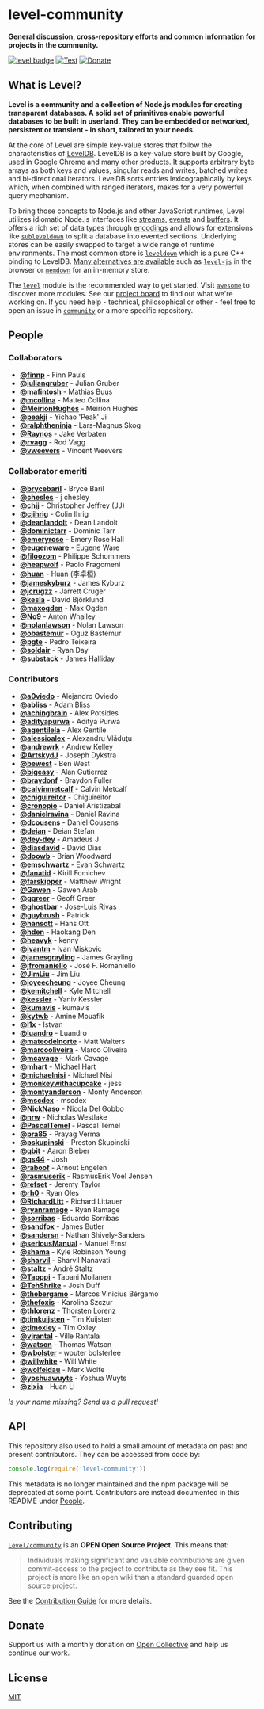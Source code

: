 # level-community

**General discussion, cross-repository efforts and common information for projects in the community.**

[![level badge][level-badge]](https://github.com/Level/awesome)
[![Test](https://github.com/Level/community/actions/workflows/test.yml/badge.svg)](https://github.com/Level/community/actions/workflows/test.yml)
[![Donate](https://img.shields.io/badge/donate-orange?logo=open-collective&logoColor=fff)](https://opencollective.com/level)

## What is Level?

**Level is a community and a collection of Node.js modules for creating transparent databases. A solid set of primitives enable powerful databases to be built in userland. They can be embedded or networked, persistent or transient - in short, tailored to your needs.**

At the core of Level are simple key-value stores that follow the characteristics of [LevelDB](https://github.com/google/leveldb). LevelDB is a key-value store built by Google, used in Google Chrome and many other products. It supports arbitrary byte arrays as both keys and values, singular reads and writes, batched writes and bi-directional iterators. LevelDB sorts entries lexicographically by keys which, when combined with ranged iterators, makes for a very powerful query mechanism.

To bring those concepts to Node.js and other JavaScript runtimes, Level utilizes idiomatic Node.js interfaces like [streams](https://nodejs.org/api/stream.html), [events](https://nodejs.org/api/events.html) and [buffers](https://nodejs.org/api/buffer.html). It offers a rich set of data types through [encodings](https://github.com/Level/encoding-down) and allows for extensions like [`subleveldown`](https://github.com/Level/subleveldown) to split a database into evented sections. Underlying stores can be easily swapped to target a wide range of runtime environments. The most common store is [`leveldown`](https://github.com/Level/leveldown) which is a pure C++ binding to LevelDB. [Many alternatives are available](https://github.com/Level/awesome/#stores) such as [`level-js`](https://github.com/Level/level-js) in the browser or [`memdown`](https://github.com/Level/memdown) for an in-memory store.

The [`level`](https://github.com/Level/level) module is the recommended way to get started. Visit [`awesome`](https://github.com/Level/awesome) to discover more modules. See our [project board](https://github.com/orgs/Level/projects/2) to find out what we're working on. If you need help - technical, philosophical or other - feel free to open an issue in [`community`](https://github.com/Level/community) or a more specific repository.

## People

### Collaborators

- [**@finnp**](https://github.com/finnp) - Finn Pauls
- [**@juliangruber**](https://github.com/juliangruber) - Julian Gruber
- [**@mafintosh**](https://github.com/mafintosh) - Mathias Buus
- [**@mcollina**](https://github.com/mcollina) - Matteo Collina
- [**@MeirionHughes**](https://github.com/MeirionHughes) - Meirion Hughes
- [**@peakji**](https://github.com/peakji) - Yichao 'Peak' Ji
- [**@ralphtheninja**](https://github.com/ralphtheninja) - Lars-Magnus Skog
- [**@Raynos**](https://github.com/Raynos) - Jake Verbaten
- [**@rvagg**](https://github.com/rvagg) - Rod Vagg
- [**@vweevers**](https://github.com/vweevers) - Vincent Weevers

### Collaborator emeriti

- [**@brycebaril**](https://github.com/brycebaril) - Bryce Baril
- [**@chesles**](https://github.com/chesles) - j chesley
- [**@chjj**](https://github.com/chjj) - Christopher Jeffrey (JJ)
- [**@cjihrig**](https://github.com/cjihrig) - Colin Ihrig
- [**@deanlandolt**](https://github.com/deanlandolt) - Dean Landolt
- [**@dominictarr**](https://github.com/dominictarr) - Dominic Tarr
- [**@emeryrose**](https://github.com/emeryrose) - Emery Rose Hall
- [**@eugeneware**](https://github.com/eugeneware) - Eugene Ware
- [**@filoozom**](https://github.com/filoozom) - Philippe Schommers
- [**@heapwolf**](https://github.com/heapwolf) - Paolo Fragomeni
- [**@huan**](https://github.com/huan) - Huan (李卓桓)
- [**@jameskyburz**](https://github.com/jameskyburz) - James Kyburz
- [**@jcrugzz**](https://github.com/jcrugzz) - Jarrett Cruger
- [**@kesla**](https://github.com/kesla) - David Björklund
- [**@maxogden**](https://github.com/maxogden) - Max Ogden
- [**@No9**](https://github.com/No9) - Anton Whalley
- [**@nolanlawson**](https://github.com/nolanlawson) - Nolan Lawson
- [**@obastemur**](https://github.com/obastemur) - Oguz Bastemur
- [**@pgte**](https://github.com/pgte) - Pedro Teixeira
- [**@soldair**](https://github.com/soldair) - Ryan Day
- [**@substack**](https://github.com/substack) - James Halliday

### Contributors

- [**@a0viedo**](https://github.com/a0viedo) - Alejandro Oviedo
- [**@abliss**](https://github.com/abliss) - Adam Bliss
- [**@achingbrain**](https://github.com/achingbrain) - Alex Potsides
- [**@adityapurwa**](https://github.com/adityapurwa) - Aditya Purwa
- [**@agentilela**](https://github.com/agentilela) - Alex Gentile
- [**@alessioalex**](https://github.com/alessioalex) - Alexandru Vlăduţu
- [**@andrewrk**](https://github.com/andrewrk) - Andrew Kelley
- [**@ArtskydJ**](https://github.com/ArtskydJ) - Joseph Dykstra
- [**@bewest**](https://github.com/bewest) - Ben West
- [**@bigeasy**](https://github.com/bigeasy) - Alan Gutierrez
- [**@braydonf**](https://github.com/braydonf) - Braydon Fuller
- [**@calvinmetcalf**](https://github.com/calvinmetcalf) - Calvin Metcalf
- [**@chiguireitor**](https://github.com/chiguireitor) - Chiguireitor
- [**@cronopio**](https://github.com/cronopio) - Daniel Aristizabal
- [**@danielravina**](https://github.com/danielravina) - Daniel Ravina
- [**@dcousens**](https://github.com/dcousens) - Daniel Cousens
- [**@deian**](https://github.com/deian) - Deian Stefan
- [**@dey-dey**](https://github.com/dey-dey) - Amadeus J
- [**@diasdavid**](https://github.com/diasdavid) - David Dias
- [**@doowb**](https://github.com/doowb) - Brian Woodward
- [**@emschwartz**](https://github.com/emschwartz) - Evan Schwartz
- [**@fanatid**](https://github.com/fanatid) - Kirill Fomichev
- [**@farskipper**](https://github.com/farskipper) - Matthew Wright
- [**@Gawen**](https://github.com/Gawen) - Gawen Arab
- [**@ggreer**](https://github.com/ggreer) - Geoff Greer
- [**@ghostbar**](https://github.com/ghostbar) - Jose-Luis Rivas
- [**@guybrush**](https://github.com/guybrush) - Patrick
- [**@hansott**](https://github.com/hansott) - Hans Ott
- [**@hden**](https://github.com/hden) - Haokang Den
- [**@heavyk**](https://github.com/heavyk) - kenny
- [**@ivantm**](https://github.com/ivantm) - Ivan Miskovic
- [**@jamesgrayling**](https://github.com/jamesgrayling) - James Grayling
- [**@jfromaniello**](https://github.com/jfromaniello) - José F. Romaniello
- [**@JimLiu**](https://github.com/JimLiu) - Jim Liu
- [**@joyeecheung**](https://github.com/joyeecheung) - Joyee Cheung
- [**@kemitchell**](https://github.com/kemitchell) - Kyle Mitchell
- [**@kessler**](https://github.com/kessler) - Yaniv Kessler
- [**@kumavis**](https://github.com/kumavis) - kumavis
- [**@kytwb**](https://github.com/kytwb) - Amine Mouafik
- [**@l1x**](https://github.com/l1x) - Istvan
- [**@luandro**](https://github.com/luandro) - Luandro
- [**@mateodelnorte**](https://github.com/mateodelnorte) - Matt Walters
- [**@marcooliveira**](https://github.com/marcooliveira) - Marco Oliveira
- [**@mcavage**](https://github.com/mcavage) - Mark Cavage
- [**@mhart**](https://github.com/mhart) - Michael Hart
- [**@michaelnisi**](https://github.com/michaelnisi) - Michael Nisi
- [**@monkeywithacupcake**](https://github.com/monkeywithacupcake) - jess
- [**@montyanderson**](https://github.com/montyanderson) - Monty Anderson
- [**@mscdex**](https://github.com/mscdex) - mscdex
- [**@NickNaso**](https://github.com/NickNaso) - Nicola Del Gobbo
- [**@nrw**](https://github.com/nrw) - Nicholas Westlake
- [**@PascalTemel**](https://github.com/PascalTemel) - Pascal Temel
- [**@pra85**](https://github.com/pra85) - Prayag Verma
- [**@pskupinski**](https://github.com/pskupinski) - Preston Skupinski
- [**@qbit**](https://github.com/qbit) - Aaron Bieber
- [**@qs44**](https://github.com/qs44) - Josh
- [**@raboof**](https://github.com/raboof) - Arnout Engelen
- [**@rasmuserik**](https://github.com/rasmuserik) - RasmusErik Voel Jensen
- [**@refset**](https://github.com/refset) - Jeremy Taylor
- [**@rh0**](https://github.com/rh0) - Ryan Oles
- [**@RichardLitt**](https://github.com/RichardLitt) - Richard Littauer
- [**@ryanramage**](https://github.com/ryanramage) - Ryan Ramage
- [**@sorribas**](https://github.com/sorribas) - Eduardo Sorribas
- [**@sandfox**](https://github.com/sandfox) - James Butler
- [**@sandersn**](https://github.com/sandersn) - Nathan Shively-Sanders
- [**@seriousManual**](https://github.com/seriousManual) - Manuel Ernst
- [**@shama**](https://github.com/shama) - Kyle Robinson Young
- [**@sharvil**](https://github.com/sharvil) - Sharvil Nanavati
- [**@staltz**](https://github.com/staltz) - André Staltz
- [**@Tapppi**](https://github.com/Tapppi) - Tapani Moilanen
- [**@TehShrike**](https://github.com/TehShrike) - Josh Duff
- [**@thebergamo**](https://github.com/thebergamo) - Marcos Vinicius Bérgamo
- [**@thefoxis**](https://github.com/thefoxis) - Karolina Szczur
- [**@thlorenz**](https://github.com/thlorenz) - Thorsten Lorenz
- [**@timkuijsten**](https://github.com/timkuijsten) - Tim Kuijsten
- [**@timoxley**](https://github.com/timoxley) - Tim Oxley
- [**@vjrantal**](https://github.com/vjrantal) - Ville Rantala
- [**@watson**](https://github.com/watson) - Thomas Watson
- [**@wbolster**](https://github.com/wbolster) - wouter bolsterlee
- [**@willwhite**](https://github.com/willwhite) - Will White
- [**@wolfeidau**](https://github.com/wolfeidau) - Mark Wolfe
- [**@yoshuawuyts**](https://github.com/yoshuawuyts) - Yoshua Wuyts
- [**@zixia**](https://github.com/zixia) - Huan LI

_Is your name missing? Send us a pull request!_

## API

This repository also used to hold a small amount of metadata on past and present contributors. They can be accessed from code by:

```js
console.log(require('level-community'))
```

This metadata is no longer maintained and the npm package will be deprecated at some point. Contributors are instead documented in this README under [People](#people).

## Contributing

[`Level/community`](https://github.com/Level/community) is an **OPEN Open Source Project**. This means that:

> Individuals making significant and valuable contributions are given commit-access to the project to contribute as they see fit. This project is more like an open wiki than a standard guarded open source project.

See the [Contribution Guide](https://github.com/Level/community/blob/master/CONTRIBUTING.md) for more details.

## Donate

Support us with a monthly donation on [Open Collective](https://opencollective.com/level) and help us continue our work.

## License

[MIT](LICENSE)

[level-badge]: https://leveljs.org/img/badge.svg
